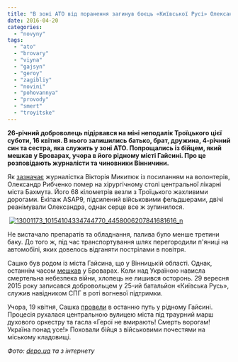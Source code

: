 ```yaml
---
title: "В зоні АТО від поранення загинув боєць «Київської Русі» Олександр Рибченко"
date: 2016-04-20
categories: 
  - "novyny"
tags: 
  - "ato"
  - "brovary"
  - "viyna"
  - "gajsyn"
  - "geroy"
  - "zagibliy"
  - "novini"
  - "pohovannya"
  - "provody"
  - "smert"
  - "troyitske"
---
```


**26-річний доброволець підірвався на міні неподалік Троїцького цієї суботи, 16 квітня. В нього залишились батько, брат, дружина, 4-річний син та сестра, яка служить у зоні АТО. Попрощались із бійцем, який мешкав у Броварах, учора в його рідному місті Гайсині. Про це розповідають журналісти та чиновники Вінничини.**

Як [зазначає](https://www.facebook.com/photo.php?fbid=516288168557591&set=a.301857230000687.1073741827.100005292369125&type=3) журналістка Вікторія Микитюк із посиланням на волонтерів, Олександр Рибченко помер на хірургічному столі центральної лікарні міста Бахмута. Його 68 кілометрів везли з Троїцького жахливими дорогами. Екіпаж ASAP9, підсилений військовими фельдшерами, двічі реанімували Олександра, однак серце все ж зупинилося.

 [![13001173_10154104334744770_4458006207841681616_n](https://mpz.brovary.org/wp-content/uploads/2016/04/13001173_10154104334744770_4458006207841681616_n.jpg)](https://mpz.brovary.org/wp-content/uploads/2016/04/13001173_10154104334744770_4458006207841681616_n.jpg)

Не вистачало препаратів та обладнання, палива було менше третини баку. До того ж, під час транспортування шлях перегородили п'яниці на автомобілі, яких довелось відганяти пострілами в повітря.

Сашко був родом із міста Гайсина, що у Вінницькій області. Однак, останнім часом [мешкав](http://www.0432.ua/article/1195969) у Броварах. Коли над Україною нависла смертельна небезпека війни, хлопець не лишився осторонь. 29 вересня 2015 року записався добровольцем у 25-ий батальйон «Київська Русь», служив навідником СПГ в роті вогневої підтримки.

Учора, 19 квітня, Сашка [провели](http://gayrayrada.gov.ua/novyny/hajsynchany-provely-v-ostannyu-put-vojina-patriota-oleksandra-rybachenka.html) в останню путь у рідному Гайсині. Процесія рухалася центральною вулицею міста під траурний марш духового оркестру та гасла «Герої не вмирають! Смерть ворогам! Україна понад усе!» Поховали бійця з військовими почестями на міському кладовищі.

_Фото: [depo.ua](http://dn.depo.ua/ukr/dn/volonetri-rozpovili-yak-reanimobil-iz-pomirayuchim-soldatom-19042016130000) та з інтернету_
